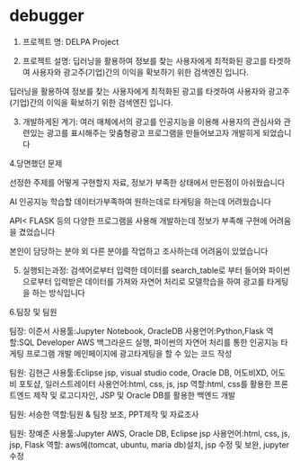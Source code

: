 # debugger
1. 프로젝트 명: DELPA Project 

2. 프로젝트 설명: 딥러닝을 활용하여 정보를 찾는 사용자에게 최적화된 광고를 타겟하여 
사용자와 광고주(기업)간의 이익을 확보하기 위한 검색엔진 입니다. 

딥러닝을 활용하여 정보를 찾는 사용자에게 최적화된 광고를 타겟하여
사용자와 광고주(기업)간의 이익을 확보하기 위한 검색엔진 입니다.

3. 개발하게된 계기: 여러 매체에서의 광고를 인공지능을 이용해 
사용자의 관심사와 관련있는 광고를 표시해주는 맞춤형광고
프로그램을 만들어보고자 개발히게 되었습니다

4.당면했던 문제

선정한 주제를 어떻게 구현할지 자료, 정보가 부족한 상태에서 만든점이 아쉬웠습니다

AI 인공지능 학습할 데이터가부족하여 원하는데로 타게팅을 하는데 어려웠습니다

API< FLASK 등의 다양한 프로그램을 사용해 개발하는데 정보가 부족해 구현에 어려움을 겼었습니다

본인이 담당하는 분야 외 다른 분야를 작업하고 조사하는데 어려움이 있었습니다

5. 실행되는과정: 검색어로부터 입력한 데이터를 search_table로 부터 들어와 파이썬으로부터 
입력받은 데이터를 가져와 자연어 처리로 모델학습을 하여 
광고를 타게팅을 하는 방식입니다


6.팀장 및 팀원
  
팀장: 이준서
사용툴:Jupyter Notebook, OracleDB
사용언어:Python,Flask
역할:SQL Developer AWS 백그라운드 실행, 파이썬의 자연어 처리를 통한 인공지능 타게팅 프로그램 개발
메인페이지에 광고타게팅을 할 수 있는 코드 작성
  
팀원: 김현근
사용툴:Eclipse jsp, visual studio code, Oracle DB, 어도비XD, 어도비 포토샵, 일러스트레이터
사용언어:html, css, js, jsp
역할:html, css를 활용한 프론트엔드 제작 및 로고디자인, JSP 및 Oracle DB를 활용한 백엔드 개발

팀원: 서승한
역할:팀원 & 팀장 보조, PPT제작 및 자료조사 
   
팀원: 장예준
사용툴:Jupyter AWS, Oracle DB, Eclipse jsp
사용언어:html, css, js, jsp, Flask
역할: aws에(tomcat, ubuntu, maria db)설치, jsp 수정 및 보완, jupyter 수정
